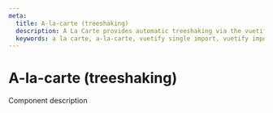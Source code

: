```yaml
---
meta:
  title: A-la-carte (treeshaking)
  description: A La Carte provides automatic treeshaking via the vuetify-loader. Use only the features that you need and drastically reduce your package bundle size.
  keywords: a la carte, a-la-carte, vuetify single import, vuetify import, component importing, reduce vuetify size
---
```


# A-la-carte (treeshaking)
Component description

<entry-ad />

<endmatter />

